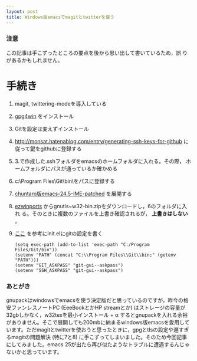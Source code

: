 ```yaml
---
layout: post
title: Windows版emacsでmagitとtwitterを使う
---
```


### 注意

この記事は手こずったところの要点を後から思い出して書いているため，誤
りがあるかもしれません。

# 手続き

1.  magit, twittering-modeを導入している
2.  [gpg4win](https://www.gpg4win.org/) をインストール
3.  Gitを設定は変えずインストール
4.  [<http://monsat.hatenablog.com/entry/generating-ssh-keys-for-github>](http://monsat.hatenablog.com/entry/generating-ssh-keys-for-github)
         に従って鍵をgithubに登録する
5.  3.で作成した.sshフォルダをemacsのホームフォルダに入れる。その際，
    ホームフォルダにパスが通っているか確かめる
6.  c:\Program Files\Git\bin\\をパスに登録する
7.  [chuntaro版emacs-24.5-IME-patched](https://github.com/chuntaro/NTEmacs64/blob/master/emacs-24.5-IME-patched.zip) を展開する
8.  [ezwinports](https://sourceforge.net/projects/ezwinports/) からgnutls~w32-bin.zipをダウンロードし，6のフォルダに入れ
    る。そのときに複数のファイルを上書き確認されるが， **上書きはしない** 。
9.  [ここ](http://stackoverflow.com/questions/16884377/magit-is-very-slow-when-committing-on-windows) を参考にinit.elにgitの設定を書く
    
        (setq exec-path (add-to-list 'exec-path "C:/Program Files/Git/bin"))
        (setenv "PATH" (concat "C:\\Program Files\\Git\\bin;" (getenv "PATH")))
        (setenv "GIT_ASKPASS" "git-gui--askpass")
        (setenv "SSH_ASKPASS" "git-gui--askpass")

### あとがき

gnupackはwindowsでemacsを使う決定版だと思っているのですが，昨今の格安ファンレスノートPC (EeeBookとかHP streamとか) はストレージの容量が32gbしかなく，w32texを最小インストール + &alpha; するとgnupackを入れる余裕がありません。そこで展開しても200mbに納まるwindows版emacsを愛用しています。ただmagitとtwitterを使おうと思ったときに，gpgとtlsの設定や遅すぎるmagitの問題解決 (特に7と8) に手こずってしまいました。そのため今回記事にしてみました。emacs 25が出たら再び似たようなトラブルに遭遇するんじゃないかと思っています。
